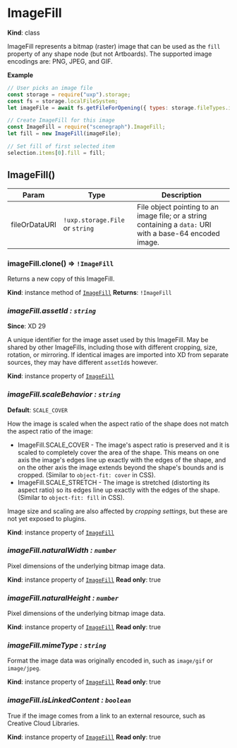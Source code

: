 # ImageFill

**Kind**: class

ImageFill represents a bitmap (raster) image that can be used as the `fill` property of any shape node (but not Artboards).
The supported image encodings are: PNG, JPEG, and GIF.

**Example**

```js
// User picks an image file
const storage = require("uxp").storage;
const fs = storage.localFileSystem;
let imageFile = await fs.getFileForOpening({ types: storage.fileTypes.images });

// Create ImageFill for this image
const ImageFill = require("scenegraph").ImageFill;
let fill = new ImageFill(imageFile);

// Set fill of first selected item
selection.items[0].fill = fill;
```

## ImageFill()

| Param         | Type                            | Description                                                                                               |
| ------------- | ------------------------------- | --------------------------------------------------------------------------------------------------------- |
| fileOrDataURI | `!uxp.storage.File` or `string` | File object pointing to an image file; or a string containing a `data:` URI with a base-64 encoded image. |

### imageFill.clone() ⇒ `!ImageFill`

Returns a new copy of this ImageFill.

**Kind**: instance method of [`ImageFill`](#ImageFill)
**Returns**: `!ImageFill`

### _imageFill.assetId : `string`_

**Since**: XD 29

A unique identifier for the image asset used by this ImageFill. May be shared by other ImageFills, including those with different cropping, size,
rotation, or mirroring. If identical images are imported into XD from separate sources, they may have different `assetId`s however.

**Kind**: instance property of [`ImageFill`](#ImageFill)

### _imageFill.scaleBehavior : `string`_

**Default**: `SCALE_COVER`

How the image is scaled when the aspect ratio of the shape does not match the aspect ratio of the image:

- ImageFill.SCALE_COVER - The image's aspect ratio is preserved and it is scaled to completely cover the area of the shape. This means on one axis the
  image's edges line up exactly with the edges of the shape, and on the other axis the image extends beyond the shape's bounds and is cropped. (Similar
  to `object-fit: cover` in CSS).
- ImageFill.SCALE_STRETCH - The image is stretched (distorting its aspect ratio) so its edges line up exactly with the edges of the shape. (Similar to
  `object-fit: fill` in CSS).

Image size and scaling are also affected by _cropping settings_, but these are not yet exposed to plugins.

**Kind**: instance property of [`ImageFill`](#ImageFill)

### _imageFill.naturalWidth : `number`_

Pixel dimensions of the underlying bitmap image data.

**Kind**: instance property of [`ImageFill`](#ImageFill)
**Read only**: true

### _imageFill.naturalHeight : `number`_

Pixel dimensions of the underlying bitmap image data.

**Kind**: instance property of [`ImageFill`](#ImageFill)
**Read only**: true

### _imageFill.mimeType : `string`_

Format the image data was originally encoded in, such as `image/gif` or `image/jpeg`.

**Kind**: instance property of [`ImageFill`](#ImageFill)
**Read only**: true

### _imageFill.isLinkedContent : `boolean`_

True if the image comes from a link to an external resource, such as Creative Cloud Libraries.

**Kind**: instance property of [`ImageFill`](#ImageFill)
**Read only**: true
